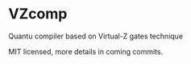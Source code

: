 # VZcomp
Quantu compiler based on Virtual-Z gates technique

MIT licensed, more details in coming commits.
